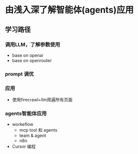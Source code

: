 # 由浅入深了解智能体(agents)应用
## 学习路径
### 调用LLM，了解参数使用
- base on openai
- base on openrouter
### prompt 调优
### 应用
- 使用firecrawl+llm爬遍所有页面
### agents智能体应用
- workeflow
  - mcp tool 和 agents
  - team & agent
  - n8n
- Cursor 编程

